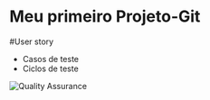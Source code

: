 # Meu primeiro Projeto-Git

#User story

* Casos de teste
* Ciclos de teste

![Quality Assurance](https://miro.medium.com/max/828/1*49OCRwcGrLHuGtFa2sF01w.webp)